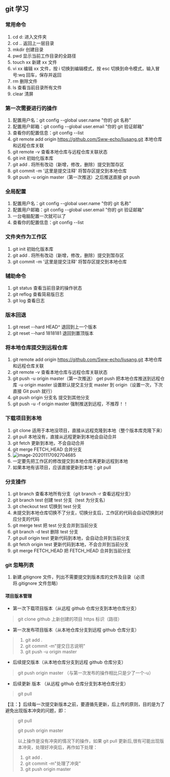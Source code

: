 ## git 学习

### 常用命令

1. cd d: 进入文件夹
2. cd .. 返回上一层目录
3. mkdir 创建目录
4. pwd 显示当前工作目录的全路径
5. touch xx 新建 xx 文件
6. vi xx 编辑 xx 文件，按 i 切换到编辑模式，按 esc 切换到命令模式，输入冒号:wq 回车，保存并返回
7. rm 删除文件
8. ls 查看当前目录所有文件
9. clear 清屏

### 第一次需要进行的操作

1. 配置用户名：git config --global user.name "你的 git 名称"
2. 配置用户邮箱：git config --global user.email "你的 git 验证邮箱"
3. 查看你的配置信息：git config --list
4. git remote add origin https://github.com/Sww-echo/liusang.git 本地仓库和远程仓库关联
5. git remote -v 查看本地仓库与远程仓库关联状态
6. git init 初始化版本库
7. git add . 将所有改动（新增，修改，删除）提交到暂存区
8. git commit -m '这里是提交注释' 将暂存区提交到本地仓库
9. git push -u origin master（第一次推送）之后推送直接 git push


### 全局配置

1. 配置用户名：git config --global user.name "你的 git 名称"
2. 配置用户邮箱：git config --global user.email "你的 git 验证邮箱"
3. 一台电脑配置一次就可以了
4. 查看你的配置信息：git config --list

### 文件夹作为工作区

1. git init 初始化版本库
2. git add . 将所有改动（新增，修改，删除）提交到暂存区
3. git commit -m '这里是提交注释' 将暂存区提交到本地仓库

### 辅助命令

1. git status 查看当前目录的操作状态
2. git reflog 查看简易版日志
3. git log 查看日志

### 版本回退

1. git reset --hard HEAD^ 退回到上一个版本
2. git reset --hard 1818181 退回到置顶版本

### 将本地仓库提交到远程仓库

1. git remote add origin https://github.com/Sww-echo/liusang.git 本地仓库和远程仓库关联
2. git remote -v 查看本地仓库与远程仓库关联状态
3. git push -u origin master（第一次推送）
   get push 把本地仓库推送到远程仓库
   -u origin master 设置默认提交主分支 master 到 origin（设置一次，下次直接 Git push 就行）
4. git push origin 分支名 提交到其他分支
5. git push -u -f origin master 强制推送到远程，不推荐！！

### 下载项目到本地

1. git clone 适用于本地没项目，直接从远程克隆到本地（整个版本库克隆下来）
2. git pull 本地没有，直接从远程更新到本地会自动合并
3. git fetch 更新到本地，不会自动合并
4. git merge FETCH_HEAD 合并分支
5. ![image-20201117092704685](C:\Users\25609\AppData\Roaming\Typora\typora-user-images\image-20201117092704685.png)
6. 一定要先把工作区的修改提交到本地仓库再更新远程到本地
7. 如果本地有该项目，应该直接更新到本地：git pull

### 分支操作

1. git branch 查看本地所有分支（git branch -r 查看远程分支）
2. git branch test 创建 test 分支（test 为分支名）
3. git checkout test 切换到 test 分支
4. 未提交到本地仓库切换不了分支，切换分支后，工作区的代码会自动切换到对应分支的代码
5. git merge test 把 test 分支合并到当前分支
6. git branch -d test 删除 test 分支
7. git pull origin test 更新代码到本地，会自动合并到当前分支
8. git fetch origin test 更新代码到本地，不会合并到当前分支
9. git merge FETCH_HEAD 把 FETCH_HEAD 合并到当前分支

### git 忽略列表

1. 新建.gitignore 文件，列出不需要提交到版本库的文件及目录（必须将.gitignore 文件忽略）




#### 项目版本管理

- 第一次下载项目版本（从远程 github 仓库分支到本地仓库分支）

> git clone github 上新创建的项目 https 标识（路径）

- 第一次发布项目版本（从本地仓库分支到远程 github 仓库分支）

> 1. git add .
> 2. git commit -m"提交日志说明"
> 3. git push -u origin master

- 后续提交版本（从本地仓库分支到远程 github 仓库分支）

> git push origin master （与第一次发布的操作相比只是少了一个-u）

- 后续更新 版本 （从远程 github 仓库分支到本地仓库分支）

> git pull

【注：】后续每一次提交新版本之前，要遵循先更新，后上传的原则，目的是为了避免出现版本冲突的问题，即：

> git pull
>
> git push origin master
>
> 以上操作是没有冲突的情况下的操作，如果 git pull 更新后,很有可能出现版本冲突，处理好冲突后，再作如下处理：
>
> 1. git add .
> 2. git commit -m"处理了冲突"
> 3. git push origin master
